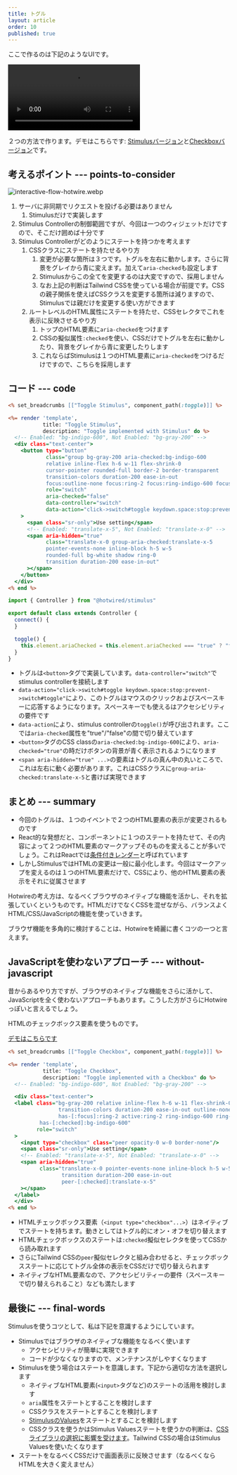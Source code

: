 ```yaml
---
title: トグル
layout: article
order: 10
published: true
---
```


ここで作るのは下記のようなUIです。

![toggle.mov](content_images/toggle.mov)

２つの方法で作ります。デモはこちらです: [Stimulusバージョン](/components/toggle_stimulus "demo")と[Checkboxバージョン](/components/toggle_checkbox "demo")です。

## 考えるポイント --- points-to-consider

![interactive-flow-hotwire.webp](content_images/interactive-flow-hotwire.webp "mx-auto max-w-[500px]")

1. サーバに非同期でリクエストを投げる必要はありません
   1. Stimulusだけで実装します
2. Stimulus Controllerの制御範囲ですが、今回は一つのウィジェットだけですので、そこだけ囲めば十分です
3. Stimulus Controllerがどのようにステートを持つかを考えます
   1. CSSクラスにステートを持たせるやり方
      1. 変更が必要な箇所は３つです。トグルを左右に動かします。さらに背景をグレイから青に変えます。加えて`aria-checked`も設定します
      2. Stimulusからこの全てを変更するのは大変ですので、採用しません
      3. なお上記の判断はTailwind CSSを使っている場合が前提です。CSSの親子関係を使えばCSSクラスを変更する箇所は減りますので、Stimulusでは親だけを変更する使い方ができます
   2. ルートレベルのHTML属性にステートを持たせ、CSSセレクタでこれを表示に反映させるやり方
      1. トップのHTML要素に`aria-checked`をつけます
      2. CSSの擬似属性`:checked`を使い、CSSだけでトグルを左右に動かしたり、背景をグレイから青に変更したりします
      3. これならばStimulusは１つのHTML要素に`aria-checked`をつけるだけですので、こちらを採用します



## コード --- code

```erb:app/views/components/toggle_stimulus.html.erb
<% set_breadcrumbs [["Toggle Stimulus", component_path(:toggle)]] %>

<%= render 'template',
           title: "Toggle Stimulus",
           description: "Toggle implemented with Stimulus" do %>
  <!-- Enabled: "bg-indigo-600", Not Enabled: "bg-gray-200" -->
  <div class="text-center">
    <button type="button"
            class="group bg-gray-200 aria-checked:bg-indigo-600
            relative inline-flex h-6 w-11 flex-shrink-0
            cursor-pointer rounded-full border-2 border-transparent
            transition-colors duration-200 ease-in-out
            focus:outline-none focus:ring-2 focus:ring-indigo-600 focus:ring-offset-2"
            role="switch"
            aria-checked="false"
            data-controller="switch"
            data-action="click->switch#toggle keydown.space:stop:prevent->switch#toggle"
    >
      <span class="sr-only">Use setting</span>
      <!-- Enabled: "translate-x-5", Not Enabled: "translate-x-0" -->
      <span aria-hidden="true"
            class="translate-x-0 group-aria-checked:translate-x-5
            pointer-events-none inline-block h-5 w-5
            rounded-full bg-white shadow ring-0
            transition duration-200 ease-in-out"
      ></span>
    </button>
  </div>
<% end %>
```

```js:app/javascript/controllers/switch_controller.js
import { Controller } from "@hotwired/stimulus"

export default class extends Controller {
  connect() {
  }

  toggle() {
    this.element.ariaChecked = this.element.ariaChecked === "true" ? "false" : "true"
  }
}
```

* トグルは`<button>`タグで実装しています。`data-controller="switch"`でstimulus controllerを接続します
* `data-action="click->switch#toggle keydown.space:stop:prevent->switch#toggle"`により、このトグルはマウスのクリックおよびスペースキーに応答するようになります。スペースキーでも使えるはアクセシビリティの要件です
* `data-action`により、stimulus controllerの`toggle()`が呼び出されます。ここでは`aria-checked`属性を"true"/"false"の間で切り替えています
* `<button>`タグのCSS classの`aria-checked:bg-indigo-600`により、`aria-checked="true"`の時だけボタンの背景が青く表示されるようになります
* `<span aria-hidden="true" ...>`の要素はトグルの真ん中の丸いところで、これは左右に動く必要があります。これはCSSクラスに`group-aria-checked:translate-x-5`と書けば実現できます

## まとめ --- summary

* 今回のトグルは、１つのイベントで２つのHTML要素の表示が変更されるものです
* React的な発想だと、コンポーネントに１つのステートを持たせて、その内容によって２つのHTML要素のマークアップそのものを変えることが多いでしょう。これはReactでは[条件付きレンダー](https://ja.react.dev/learn/conditional-rendering)と呼ばれています
* しかしStimulusではHTMLの変更は一般に最小化します。今回はマークアップを変えるのは１つのHTML要素だけで、CSSにより、他のHTML要素の表示をそれに従属させます

Hotwireの考え方は、なるべくブラウザのネイティブな機能を活かし、それを拡張していくというものです。HTMLだけでなくCSSを混ぜながら、バランスよくHTML/CSS/JavaScriptの機能を使っていきます。

ブラウザ機能を多角的に検討することは、Hotwireを綺麗に書くコツの一つと言えます。
 
## JavaScriptを使わないアプローチ --- without-javascript

昔からあるやり方ですが、ブラウザのネイティブな機能をさらに活かして、JavaScriptを全く使わないアプローチもあります。こうした方がさらにHotwireっぽいと言えるでしょう。

HTMLのチェックボックス要素を使うものです。

[デモはこちらです](/components/toggle_checkbox)

```erb:app/views/components/toggle_checkbox.html.erb
<% set_breadcrumbs [["Toggle Checkbox", component_path(:toggle)]] %>

<%= render 'template',
           title: "Toggle Checkbox",
           description: "Toggle implemented with a Checkbox" do %>
  <!-- Enabled: "bg-indigo-600", Not Enabled: "bg-gray-200" -->

  <div class="text-center">
  <label class="bg-gray-200 relative inline-flex h-6 w-11 flex-shrink-0 cursor-pointer select-none rounded-full border-2 border-transparent
                transition-colors duration-200 ease-in-out outline-none
                has-[:focus]:ring-2 active:ring-2 ring-indigo-600 ring-offset-2
          has-[:checked]:bg-indigo-600"
         role="switch"
  >
    <input type="checkbox" class="peer opacity-0 w-0 border-none"/>
    <span class="sr-only">Use setting</span>
    <!-- Enabled: "translate-x-5", Not Enabled: "translate-x-0" -->
    <span aria-hidden="true"
          class="translate-x-0 pointer-events-none inline-block h-5 w-5 rounded-full bg-white shadow ring-0
                 transition duration-200 ease-in-out
                 peer-[:checked]:translate-x-5"
    ></span>
  </label>
  </div>
<% end %>
``` 

* HTMLチェックボックス要素（`<input type="checkbox"...>`）はネイティブでステートを持ちます。動きとしてはトグル的にオン・オフを切り替えます
* HTMLチェックボックスのステートは`:checked`擬似セレクタを使ってCSSから読み取れます
* さらにTailwind CSSの`peer`擬似セレクタと組み合わせると、チェックボックスステートに応じてトグル全体の表示をCSSだけで切り替えられます
* ネイティブなHTML要素なので、アクセシビリティーの要件（スペースキーで切り替えられること）なども満たします

## 最後に --- final-words

Stimulusを使うコツとして、私は下記を意識するようにしています。

* Stimulusではブラウザのネイティブな機能をなるべく使います
   * アクセシビリティが簡単に実現できます
   * コードが少なくなりますので、メンテナンスがしやすくなります
* Stimulusを使う場合はステートを意識します。下記から適切な方法を選択します
   * ネイティブなHTML要素(`<input>`タグなど)のステートの活用を検討します
   * `aria`属性をステートとすることを検討します
   * CSSクラスをステートとすることを検討します
   * [StimulusのValues](https://stimulus.hotwired.dev/reference/values)をステートとすることを検討します
   * CSSクラスを使うかはStimulus Valuesステートを使うかの判断は、[CSSライブラリの選択に影響を受けます](/opinions/should_stimulus_controllers_change_classes)。Tailwind CSSの場合はStimulus Valuesを使いたくなります
* ステートをなるべくCSSだけで画面表示に反映させます（なるべくならHTMLを大きく変えません）

